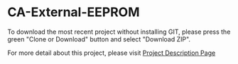 # CA-External-EEPROM

To download the most recent project without installing GIT, please press the green "Clone or Download" button and select "Download ZIP".

For more detail about this project, please visit <a href="http://tibbo.com/programmable/applications/external/external_eeprom.html" target="_blank">Project Description Page</a>
